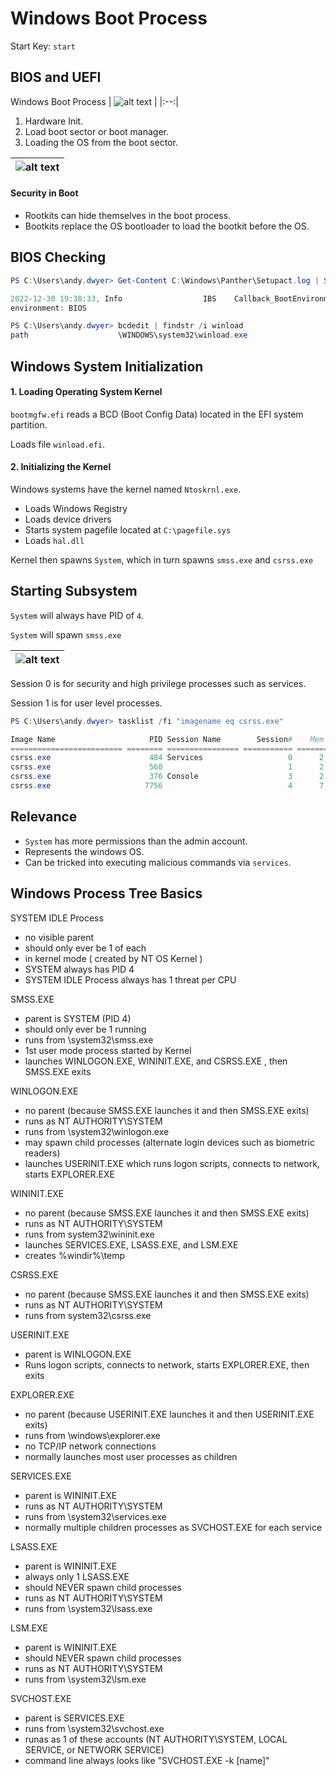 # Windows Boot Process

Start Key: `start`

## BIOS and UEFI

Windows Boot Process
| ![alt text](http://1.bp.blogspot.com/-MaRtDTHH1Vo/UysJF8KXNbI/AAAAAAAAALo/D6Kt2f8Gpmo/s1600/Walkthrough_Diagram.jpg "Windows Boot Process") |
|:--:|

1. Hardware Init.
2. Load boot sector or boot manager.
3. Loading the OS from the boot sector.

| ![alt text](https://git.cybbh.space/os/public/raw/master/images/BIOSvsUEFI.png "Windows Boot Process") |
|:--:|

#### Security in Boot

- Rootkits can hide themselves in the boot process.
- Bootkits replace the OS bootloader to load the bootkit before the OS.

## BIOS Checking

```powershell
PS C:\Users\andy.dwyer> Get-Content C:\Windows\Panther\Setupact.log | Select-String "Detected boot environment"

2022-12-30 19:38:33, Info                  IBS    Callback_BootEnvironmentDetect: Detected boot
environment: BIOS
```

```powershell
PS C:\Users\andy.dwyer> bcdedit | findstr /i winload
path                    \WINDOWS\system32\winload.exe
```

## Windows System Initialization

#### 1. Loading Operating System Kernel

`bootmgfw.efi` reads a BCD (Boot Config Data) located in the EFI system partition.

Loads file `winload.efi`.

#### 2. Initializing the Kernel

Windows systems have the kernel named `Ntoskrnl.exe`.

- Loads Windows Registry
- Loads device drivers
- Starts system pagefile located at `C:\pagefile.sys`
- Loads `hal.dll`

Kernel then spawns `System`, which in turn spawns `smss.exe` and `csrss.exe`

## Starting Subsystem

`System` will always have PID of `4`.

`System` will spawn `smss.exe`

| ![alt text](https://git.cybbh.space/os/public/-/raw/master/os/modules/006_windows_boot_process/pages/winboot1.png "Windows Boot Process") |
|:--:|

Session 0 is for security and high privilege processes such as services.

Session 1 is for user level processes.

```powershell
PS C:\Users\andy.dwyer> tasklist /fi "imagename eq csrss.exe"   

Image Name                     PID Session Name        Session#    Mem Usage
========================= ======== ================ =========== ============
csrss.exe                      484 Services                   0      2,840 K
csrss.exe                      560                            1      2,496 K
csrss.exe                      376 Console                    3      2,336 K
csrss.exe                     7756                            4      7,980 K
```

## Relevance

- `System` has more permissions than the admin account.
- Represents the windows OS.
- Can be tricked into executing malicious commands via `services`.

## Windows Process Tree Basics

SYSTEM IDLE Process
- no visible parent
- should only ever be 1 of each
- in kernel mode ( created by NT OS Kernel )
- SYSTEM always has PID 4
- SYSTEM IDLE Process always has 1 threat per CPU

SMSS.EXE
- parent is SYSTEM (PID 4)
- should only ever be 1 running
- runs from \system32\smss.exe
- 1st user mode process started by Kernel
- launches WINLOGON.EXE, WININIT.EXE, and CSRSS.EXE , then SMSS.EXE exits

WINLOGON.EXE
- no parent (because SMSS.EXE launches it and then SMSS.EXE exits)
- runs as NT AUTHORITY\SYSTEM
- runs from \system32\winlogon.exe
- may spawn child processes (alternate login devices such as biometric readers)
- launches USERINIT.EXE which runs logon scripts, connects to network, starts EXPLORER.EXE

WININIT.EXE
- no parent (because SMSS.EXE launches it and then SMSS.EXE exits)
- runs as NT AUTHORITY\SYSTEM
- runs from system32\wininit.exe
- launches SERVICES.EXE, LSASS.EXE, and LSM.EXE
- creates %windir%\temp

CSRSS.EXE
- no parent (because SMSS.EXE launches it and then SMSS.EXE exits)
- runs as NT AUTHORITY\SYSTEM
- runs from system32\csrss.exe

USERINIT.EXE
- parent is WINLOGON.EXE
- Runs logon scripts, connects to network, starts EXPLORER.EXE, then exits

EXPLORER.EXE
- no parent (because USERINIT.EXE launches it and then USERINIT.EXE exits)
- runs from \windows\explorer.exe
- no TCP/IP network connections
- normally launches most user processes as children

SERVICES.EXE
- parent is WININIT.EXE
- runs as NT AUTHORITY\SYSTEM
- runs from \system32\services.exe
- normally multiple children processes as SVCHOST.EXE for each service

LSASS.EXE
- parent is WININIT.EXE
- always only 1 LSASS.EXE
- should NEVER spawn child processes
- runs as NT AUTHORITY\SYSTEM
- runs from \system32\lsass.exe

LSM.EXE
- parent is WININIT.EXE
- should NEVER spawn child processes
- runs as NT AUTHORITY\SYSTEM
- runs from \system32\lsm.exe

SVCHOST.EXE
- parent is SERVICES.EXE
- runs from \system32\svchost.exe
- runas as 1 of these accounts (NT AUTHORITY\SYSTEM, LOCAL SERVICE, or NETWORK SERVICE)
- command line always looks like "SVCHOST.EXE -k [name]"
